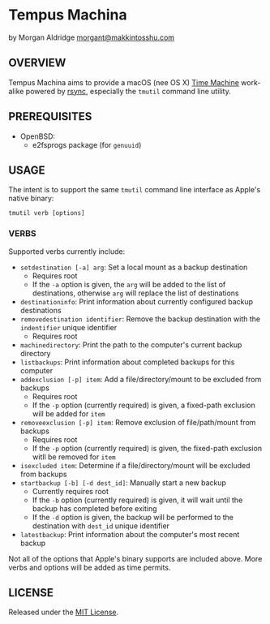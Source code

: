 # Tempus Machina
by Morgan Aldridge <morgant@makkintosshu.com>

## OVERVIEW

Tempus Machina aims to provide a macOS (nee OS X) [Time Machine](https://en.wikipedia.org/wiki/Time_Machine_(macOS)) work-alike powered by [rsync](https://rsync.samba.org/), especially the `tmutil` command line utility.

## PREREQUISITES

* OpenBSD:
  * e2fsprogs package (for `genuuid`)

## USAGE

The intent is to support the same `tmutil` command line interface as Apple's native binary:

```
tmutil verb [options]
```

### VERBS

Supported verbs currently include:

* `setdestination [-a] arg`: Set a local mount as a backup destination
  * Requires root
  * If the `-a` option is given, the `arg` will be added to the list of destinations, otherwise `arg` will replace the list of destinations
* `destinationinfo`: Print information about currently configured backup destinations
* `removedestination identifier`: Remove the backup destination with the `indentifier` unique identifier
  * Requires root
* `machinedirectory`: Print the path to the computer's current backup directory
* `listbackups`: Print information about completed backups for this computer
* `addexclusion [-p] item`: Add a file/directory/mount to be excluded from backups
  * Requires root
  * If the `-p` option (currently required) is given, a fixed-path exclusion will be added for `item`
* `removeexclusion [-p] item`: Remove exclusion of file/path/mount from backups
  * Requires root
  * If the `-p` option (currently required) is given, the fixed-path exclusion witll be removed for `item`
* `isexcluded item`: Determine if a file/directory/mount will be excluded from backups
* `startbackup [-b] [-d dest_id]`: Manually start a new backup
  * Currently requires root
  * If the `-b` option (currently required) is given, it will wait until the backup has completed before exiting
  * If the `-d` option is given, the backup will be performed to the destination with `dest_id` unique identifier
* `latestbackup`: Print information about the computer's most recent backup

Not all of the options that Apple's binary supports are included above. More verbs and options will be added as time permits.

## LICENSE

Released under the [MIT License](LICENSE).
